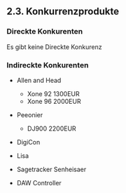 ## 2.3. Konkurrenzprodukte

### Direckte Konkurenten

Es gibt keine Direckte Konkurenz

### Indireckte Konkurenten

- Allen and Head
  - Xone 92 1300EUR
  - Xone 96 2000EUR
- Peeonier

  - DJ900 2200EUR

- DigiCon
- Lisa
- Sagetracker Senheisaer
- DAW Controller
